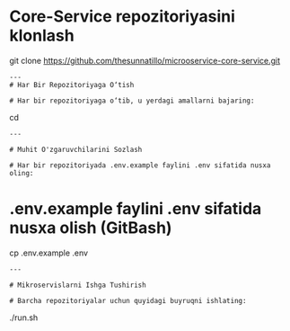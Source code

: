 # Core-Service repozitoriyasini klonlash
git clone https://github.com/thesunnatillo/microoservice-core-service.git
```
---
# Har Bir Repozitoriyaga O‘tish

# Har bir repozitoriyaga o‘tib, u yerdagi amallarni bajaring:

```
cd <repository>
```
---

# Muhit O'zgaruvchilarini Sozlash

# Har bir repozitoriyada .env.example faylini .env sifatida nusxa oling:

```
# .env.example faylini .env sifatida nusxa olish (GitBash)
cp .env.example .env
```
---

# Mikroservislarni Ishga Tushirish

# Barcha repozitoriyalar uchun quyidagi buyruqni ishlating:

```
./run.sh
```
